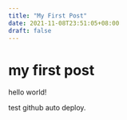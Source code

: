 ```yaml
---
title: "My First Post"
date: 2021-11-08T23:51:05+08:00
draft: false
---
```


# my first post

hello world!

test github auto deploy.

